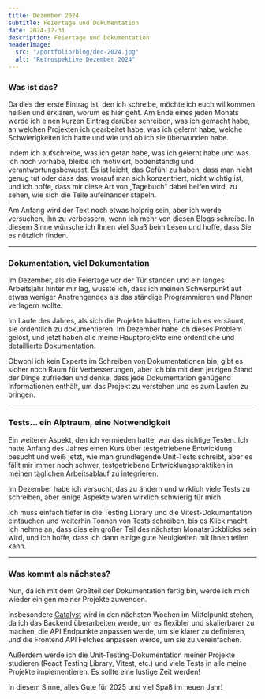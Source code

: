 ```yaml
---
title: Dezember 2024
subtitle: Feiertage und Dokumentation
date: 2024-12-31
description: Feiertage und Dokumentation
headerImage:
  src: "/portfolio/blog/dec-2024.jpg"
  alt: "Retrospektive Dezember 2024"
---
```


### Was ist das?

Da dies der erste Eintrag ist, den ich schreibe, möchte ich euch willkommen heißen und erklären, worum es hier geht.
Am Ende eines jeden Monats werde ich einen kurzen Eintrag darüber schreiben, was ich gemacht habe, an welchen Projekten ich gearbeitet habe, was ich gelernt habe, welche Schwierigkeiten ich hatte und wie und ob ich sie überwunden habe.

Indem ich aufschreibe, was ich getan habe, was ich gelernt habe und was ich noch vorhabe, bleibe ich motiviert, bodenständig und verantwortungsbewusst.
Es ist leicht, das Gefühl zu haben, dass man nicht genug tut oder dass das, worauf man sich konzentriert, nicht wichtig ist, und ich hoffe, dass mir diese Art von „Tagebuch“ dabei helfen wird, zu sehen, wie sich die Teile aufeinander stapeln.

Am Anfang wird der Text noch etwas holprig sein, aber ich werde versuchen, ihn zu verbessern, wenn ich mehr von diesen Blogs schreibe.
In diesem Sinne wünsche ich Ihnen viel Spaß beim Lesen und hoffe, dass Sie es nützlich finden.

---

### Dokumentation, viel Dokumentation

Im Dezember, als die Feiertage vor der Tür standen und ein langes Arbeitsjahr hinter mir lag, wusste ich, dass ich meinen Schwerpunkt auf etwas weniger Anstrengendes als das ständige Programmieren und Planen verlagern wollte.

Im Laufe des Jahres, als sich die Projekte häuften, hatte ich es versäumt, sie ordentlich zu dokumentieren.
Im Dezember habe ich dieses Problem gelöst, und jetzt haben alle meine Hauptprojekte eine ordentliche und detaillierte Dokumentation.

Obwohl ich kein Experte im Schreiben von Dokumentationen bin, gibt es sicher noch Raum für Verbesserungen, aber ich bin mit dem jetzigen Stand der Dinge zufrieden und denke, dass jede Dokumentation genügend Informationen enthält, um das Projekt zu verstehen und es zum Laufen zu bringen.

---

### Tests... ein Alptraum, eine Notwendigkeit

Ein weiterer Aspekt, den ich vermieden hatte, war das richtige Testen.
Ich hatte Anfang des Jahres einen Kurs über testgetriebene Entwicklung besucht und weiß jetzt, wie man grundlegende Unit-Tests schreibt, aber es fällt mir immer noch schwer, testgetriebene Entwicklungspraktiken in meinen täglichen Arbeitsablauf zu integrieren.

Im Dezember habe ich versucht, das zu ändern und wirklich viele Tests zu schreiben, aber einige Aspekte waren wirklich schwierig für mich.

Ich muss einfach tiefer in die Testing Library und die Vitest-Dokumentation eintauchen und weiterhin Tonnen von Tests schreiben, bis es Klick macht.
Ich nehme an, dass dies ein großer Teil des nächsten Monatsrückblicks sein wird, und ich hoffe, dass ich dann einige gute Neuigkeiten mit Ihnen teilen kann.

---

### Was kommt als nächstes?

Nun, da ich mit dem Großteil der Dokumentation fertig bin, werde ich mich wieder einigen meiner Projekte zuwenden.

Insbesondere [Catalyst](https://github.com/gomisroca/catalyst) wird in den nächsten Wochen im Mittelpunkt stehen, da ich das Backend überarbeiten werde, um es flexibler und skalierbarer zu machen, die API Endpunkte anpassen werde, um sie klarer zu definieren, und die Frontend API Fetches anpassen werde, um sie zu vereinfachen.

Außerdem werde ich die Unit-Testing-Dokumentation meiner Projekte studieren (React Testing Library, Vitest, etc.) und viele Tests in alle meine Projekte implementieren. Es sollte eine lustige Zeit werden!

In diesem Sinne, alles Gute für 2025 und viel Spaß im neuen Jahr!
